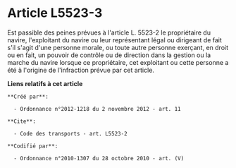 # Article L5523-3

Est passible des peines prévues à l'article L. 5523-2 le propriétaire du navire, l'exploitant du navire ou leur représentant
légal ou dirigeant de fait s'il s'agit d'une personne morale, ou toute autre personne exerçant, en droit ou en fait, un
pouvoir de contrôle ou de direction dans la gestion ou la marche du navire lorsque ce propriétaire, cet exploitant ou cette
personne a été à l'origine de l'infraction prévue par cet article.

**Liens relatifs à cet article**

	**Créé par**:

	  - Ordonnance n°2012-1218 du 2 novembre 2012 - art. 11

	**Cite**:

	  - Code des transports - art. L5523-2

	**Codifié par**:

	  - Ordonnance n°2010-1307 du 28 octobre 2010 - art. (V)
